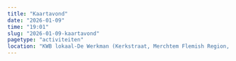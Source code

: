 ```yaml
---
title: "Kaartavond"
date: "2026-01-09"
time: "19:01"
slug: "2026-01-09-kaartavond"
pagetype: "activiteiten"
location: "KWB lokaal-De Werkman (Kerkstraat, Merchtem Flemish Region, Belgium)"
---
```




